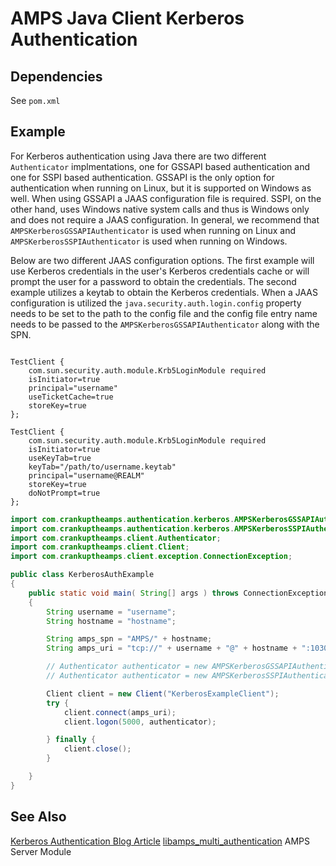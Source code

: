 # AMPS Java Client Kerberos Authentication

## Dependencies

See `pom.xml`

## Example

For Kerberos authentication using Java there are two different `Authenticator` implmentations, one for GSSAPI based authentication and one for SSPI based authentication. GSSAPI is the only option for authentication when running on Linux, but it is supported on Windows as well. When using GSSAPI a JAAS configuration file is required. SSPI, on the other hand, uses Windows native system calls and thus is Windows only and does not require a JAAS configuration. In general, we recommend that `AMPSKerberosGSSAPIAuthenticator` is used when running on Linux and `AMPSKerberosSSPIAuthenticator` is used when running on Windows.

Below are two different JAAS configuration options. The first example will use Kerberos credentials in the user's Kerberos credentials cache or will prompt the user for a password to obtain the credentials. The second example utilizes a keytab to obtain the Kerberos credentials. When a JAAS configuration is utilized the `java.security.auth.login.config` property needs to be set to the path to the config file and the config file entry name needs to be passed to the `AMPSKerberosGSSAPIAuthenticator` along with the SPN.

```

TestClient {
    com.sun.security.auth.module.Krb5LoginModule required
    isInitiator=true
    principal="username"
    useTicketCache=true
    storeKey=true
};

TestClient {
    com.sun.security.auth.module.Krb5LoginModule required
    isInitiator=true
    useKeyTab=true
    keyTab="/path/to/username.keytab"
    principal="username@REALM"
    storeKey=true
    doNotPrompt=true
};

```

```java
import com.crankuptheamps.authentication.kerberos.AMPSKerberosGSSAPIAuthenticator;
import com.crankuptheamps.authentication.kerberos.AMPSKerberosSSPIAuthenticator;
import com.crankuptheamps.client.Authenticator;
import com.crankuptheamps.client.Client;
import com.crankuptheamps.client.exception.ConnectionException;

public class KerberosAuthExample 
{
    public static void main( String[] args ) throws ConnectionException
    {
        String username = "username";
        String hostname = "hostname";

        String amps_spn = "AMPS/" + hostname;
        String amps_uri = "tcp://" + username + "@" + hostname + ":10304/amps/json";

        // Authenticator authenticator = new AMPSKerberosGSSAPIAuthenticator(amps_spn, "TestClient");
        // Authenticator authenticator = new AMPSKerberosSSPIAuthenticator(amps_spn);

        Client client = new Client("KerberosExampleClient");
        try {
            client.connect(amps_uri);
            client.logon(5000, authenticator);

        } finally {
            client.close();
        }

    }
}

```

## See Also

[Kerberos Authentication Blog Article]()
[libamps_multi_authentication](http://devnull.crankuptheamps.com/documentation/html/5.3.0.0/user-guide/html/chapters/auxiliary_modules.html#authentication-with-the-amps-multimechanism-authentication-module) AMPS Server Module

